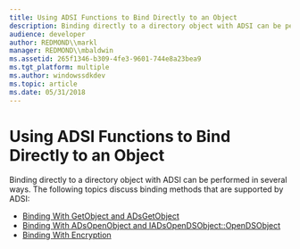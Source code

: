 ```yaml
---
title: Using ADSI Functions to Bind Directly to an Object
description: Binding directly to a directory object with ADSI can be performed in several ways.
audience: developer
author: REDMOND\\markl
manager: REDMOND\\mbaldwin
ms.assetid: 265f1346-b309-4fe3-9601-744e8a23bea9
ms.tgt_platform: multiple
ms.author: windowssdkdev
ms.topic: article
ms.date: 05/31/2018
---
```


# Using ADSI Functions to Bind Directly to an Object

Binding directly to a directory object with ADSI can be performed in several ways. The following topics discuss binding methods that are supported by ADSI:

-   [Binding With GetObject and ADsGetObject](binding-with-getobject-and-adsgetobject.md)
-   [Binding With ADsOpenObject and IADsOpenDSObject::OpenDSObject](binding-with-adsopenobject-and-iadsopendsobject-opendsobject.md)
-   [Binding With Encryption](binding-with-encryption.md)

 

 




